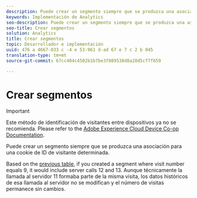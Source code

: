 ```yaml
---
description: Puede crear un segmento siempre que se produzca una asociación para una cookie de ID de visitante determinada.
keywords: Implementación de Analytics
seo-description: Puede crear un segmento siempre que se produzca una asociación para una cookie de ID de visitante determinada.
seo-title: Crear segmentos
solution: Analytics
title: Crear segmentos
topic: Desarrollador e implementación
uuid: 476 a 4667-033 c -4 e 53-961 d-ad 67 e 7 c 2 b 045
translation-type: tm+mt
source-git-commit: 67cc404c4502b1b7be3f089538d8a28d5cf7f659

---
```



# Crear segmentos

>[!IMPORTANT]
>
>Este método de identificación de visitantes entre dispositivos ya no se recomienda. Please refer to the [Adobe Experience Cloud Device Co-op Documentation](https://marketing.adobe.com/resources/help/en_US/mcdc/).

Puede crear un segmento siempre que se produzca una asociación para una cookie de ID de visitante determinada.

Based on the [previous table](../../../implement/js-implementation/xdevice-visid/visit-example.md#concept_E3B32B8E539F4FDC8E3FA872328B87BA), if you created a segment where visit number equals 9, it would include server calls 12 and 13. Aunque técnicamente la llamada al servidor 11 formaba parte de la misma visita, los datos históricos de esa llamada al servidor no se modifican y el número de visitas permanece sin cambios.

